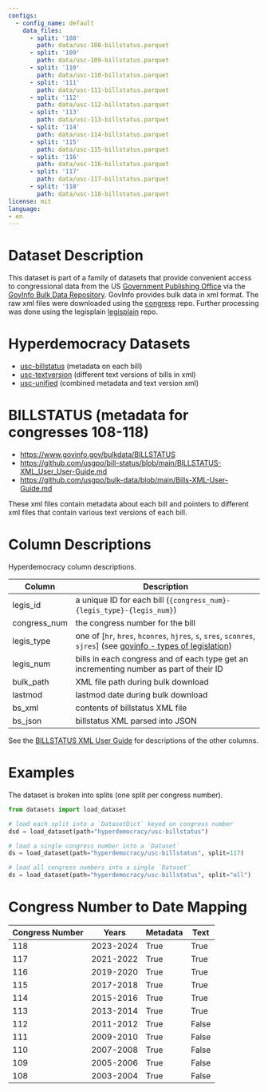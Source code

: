```yaml
---
configs:
  - config_name: default
    data_files:
      - split: '108'
        path: data/usc-108-billstatus.parquet
      - split: '109'
        path: data/usc-109-billstatus.parquet
      - split: '110'
        path: data/usc-110-billstatus.parquet
      - split: '111'
        path: data/usc-111-billstatus.parquet
      - split: '112'
        path: data/usc-112-billstatus.parquet
      - split: '113'
        path: data/usc-113-billstatus.parquet
      - split: '114'
        path: data/usc-114-billstatus.parquet
      - split: '115'
        path: data/usc-115-billstatus.parquet
      - split: '116'
        path: data/usc-116-billstatus.parquet
      - split: '117'
        path: data/usc-117-billstatus.parquet
      - split: '118'
        path: data/usc-118-billstatus.parquet
license: mit
language:
- en
---
```


# Dataset Description

This dataset is part of a family of datasets that provide convenient access to
congressional data from the US [Government Publishing Office](https://www.gpo.gov/)
via the [GovInfo Bulk Data Repository](https://www.govinfo.gov/developers).
GovInfo provides bulk data in xml format.
The raw xml files were downloaded using the
[congress](https://github.com/unitedstates/congress) repo.
Further processing was done using the
legisplain [legisplain](https://github.com/galtay/legisplain) repo.

# Hyperdemocracy Datasets

* [usc-billstatus](https://huggingface.co/datasets/hyperdemocracy/usc-billstatus) (metadata on each bill)
* [usc-textversion](https://huggingface.co/datasets/hyperdemocracy/usc-textversion) (different text versions of bills in xml)
* [usc-unified](https://huggingface.co/datasets/hyperdemocracy/usc-unified) (combined metadata and text version xml)

# BILLSTATUS (metadata for congresses 108-118)

* https://www.govinfo.gov/bulkdata/BILLSTATUS
* https://github.com/usgpo/bill-status/blob/main/BILLSTATUS-XML_User_User-Guide.md
* https://github.com/usgpo/bulk-data/blob/main/Bills-XML-User-Guide.md

These xml files contain metadata about each bill and
pointers to different xml files that contain various text versions of each bill.


# Column Descriptions

Hyperdemocracy column descriptions.

  | Column | Description |
  |--------|-------------|
  | legis_id | a unique ID for each bill (`{congress_num}-{legis_type}-{legis_num}`) |
  | congress_num | the congress number for the bill |
  | legis_type | one of [`hr`, `hres`, `hconres`, `hjres`, `s`, `sres`, `sconres`, `sjres`] (see [govinfo - types of legislation](https://www.govinfo.gov/help/bills)) |
  | legis_num | bills in each congress and of each type get an incrementing number as part of their ID |
  | bulk_path | XML file path during bulk download |
  | lastmod | lastmod date during bulk download |
  | bs_xml | contents of billstatus XML file |
  | bs_json| billstatus XML parsed into JSON |

See the [BILLSTATUS XML User Guide](https://github.com/usgpo/bill-status/blob/main/BILLSTATUS-XML_User_User-Guide.md) for descriptions of the other columns.


# Examples

The dataset is broken into splits (one split per congress number).

```python
from datasets import load_dataset

# load each split into a `DatasetDict` keyed on congress number
dsd = load_dataset(path="hyperdemocracy/usc-billstatus")

# load a single congress number into a `Dataset`
ds = load_dataset(path="hyperdemocracy/usc-billstatus", split=117)

# load all congress numbers into a single `Dataset`
ds = load_dataset(path="hyperdemocracy/usc-billstatus", split="all")
```


# Congress Number to Date Mapping

| Congress Number | Years | Metadata | Text |
|-----------------|-------|----------|------|
| 118             | 2023-2024 | True | True |
| 117             | 2021-2022 | True | True |
| 116             | 2019-2020 | True | True |
| 115             | 2017-2018 | True | True |
| 114             | 2015-2016 | True | True |
| 113             | 2013-2014 | True | True |
| 112             | 2011-2012 | True | False |
| 111             | 2009-2010 | True | False |
| 110             | 2007-2008 | True | False |
| 109             | 2005-2006 | True | False |
| 108             | 2003-2004 | True | False |
